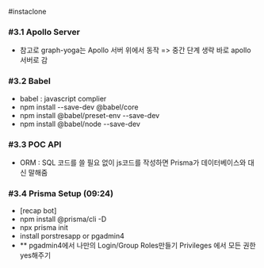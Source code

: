 #instaclone

### #3.1 Apollo Server
- 참고로 graph-yoga는 Apollo 서버 위에서 동작 => 중간 단계 생략 바로 apollo 서버로 감

### #3.2 Babel
- babel : javascript complier
- npm install --save-dev @babel/core
- npm install @babel/preset-env --save-dev
- npm install @babel/node --save-dev

### #3.3 POC API
- ORM : SQL 코드를 쓸 필요 없이 js코드를 작성하면 Prisma가 데이터베이스와 대신 말해줌
### #3.4 Prisma Setup (09:24)
- [recap bot]
- npm install @prisma/cli -D
- npx prisma init
- install porstresapp or pgadmin4
- ** pgadmin4에서 나만의 Login/Group Roles만들기 Privileges 에서 모든 권한 yes해주기